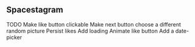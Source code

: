 ## Spacestagram

TODO
Make like button clickable
Make next button choose a different random picture
Persist likes
Add loading
Animate like button
Add a date-picker
